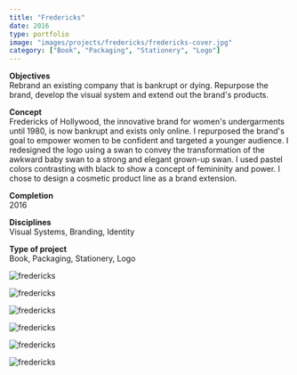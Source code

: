 ```yaml
---
title: "Fredericks"
date: 2016
type: portfolio
image: "images/projects/fredericks/fredericks-cover.jpg"
category: ["Book", "Packaging", "Stationery", "Logo"]
---
```


<b>Objectives</b><br>
Rebrand an existing company that is bankrupt or dying. Repurpose the brand, develop the visual system and extend out the brand's products.

<b>Concept</b><br>
Fredericks of Hollywood, the innovative brand for women's undergarments until 1980, is now bankrupt and exists only online. I repurposed the brand's goal to empower women to be confident and targeted a younger audience. I redesigned the logo using a swan to convey the transformation of the awkward baby swan to a strong and elegant grown-up swan. I used pastel colors contrasting with black to show a concept of femininity and power. I chose to design a cosmetic product line as a brand extension.

<b>Completion</b><br>
2016

<b>Disciplines</b><br>
Visual Systems, Branding, Identity

<b>Type of project</b><br>
Book, Packaging, Stationery, Logo

<img src="/images/projects/fredericks/fredericks-cover.jpg" loading="lazy" alt="fredericks"><br>

<img src="/images/projects/fredericks/fredericks-1.jpg" loading="lazy" alt="fredericks"><br>

<img src="/images/projects/fredericks/fredericks-2.jpg" loading="lazy" alt="fredericks"><br>

<img src="/images/projects/fredericks/fredericks-3.jpg" loading="lazy" alt="fredericks"><br>

<img src="/images/projects/fredericks/fredericks-4.jpg" loading="lazy" alt="fredericks"><br>

<img src="/images/projects/fredericks/fredericks-5.jpg" loading="lazy" alt="fredericks"><br>

